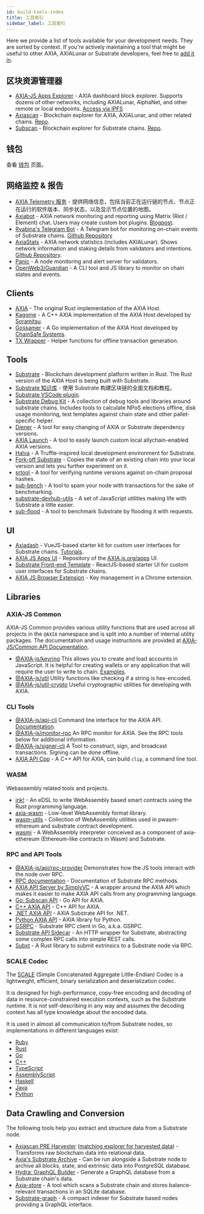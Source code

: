 ```yaml
---
id: build-tools-index
title: 工具索引
sidebar_label: 工具索引
---
```


Here we provide a list of tools available for your development needs. They are sorted by context. If you're actively maintaining a tool that might be useful to other AXIA, AXIALunar or Substrate developers, feel free to [add it in](contributing).

## 区块资源管理器

- [AXIA-JS Apps Explorer](https://AXIA.js.org/apps/#/explorer) - AXIA dashboard block explorer. Supports dozens of other networks, including AXIALunar, AlphaNet, and other remote or local endpoints. [Access via IPFS](https://ipfs.io/ipns/dotapps.io)
- [Axiascan](https://axiascan.io/) - Blockchain explorer for AXIA, AXIALunar, and other related chains. [Repo](https://github.com/axiascan/axiascan-os).
- [Subscan](https://subscan.io) - Blockchain explorer for Substrate chains. [Repo](https://github.com/itering/subscan-essentials).

## 钱包

查看 [钱包](build-wallets.md) 页面。

## 网络监控 & 报告

- [AXIA Telemetry 服务](https://telemetry.AXIA.io/) - 提供网络信息，包括当前正在运行链的节点、节点正在运行的软件版本、同步状态，以及显示节点位置的地图。
- [Axiabot](https://gitlab.com/Axiabot) - AXIA network monitoring and reporting using Matrix (Riot / Element) chat. Users may create custom bot plugins. [Blogpost](https://medium.com/AXIA.network/axiabot-a3dba18c20c8).
- [Ryabina's Telegram Bot](https://github.com/Ryabina-io/substratebot) - A Telegram bot for monitoring on-chain events of Substrate chains. [Github Repository](https://gitlab.com/Axiabot/axiabot)
- [AxiaStats](https://axiastats.io/) - AXIA network statistics (includes AXIALunar). Shows network information and staking details from validators and intentions. [Github Repository](https://github.com/Colm3na/axiastats-v2/).
- [Panic](https://github.com/SimplyVC/panic_AXIA) - A node monitoring and alert server for validators.
- [OpenWeb3/Guardian](https://github.com/open-web3-stack/guardian) - A CLI tool and JS library to monitor on chain states and events.

## Clients

- [AXIA](https://github.com/axia-tech/AXIA) - The original Rust implementation of the AXIA Host.
- [Kagome](https://github.com/soramitsu/kagome) - A C++ AXIA implementation of the AXIA Host developed by [Soramitsu](https://github.com/soramitsu).
- [Gossamer](https://github.com/ChainSafe/gossamer) - A Go implementation of the AXIA Host developed by [ChainSafe Systems](https://chainsafe.io/).
- [TX Wrapper](https://github.com/axia-tech/txwrapper) - Helper functions for offline transaction generation.

## Tools

- [Substrate](https://github.com/axia-tech/substrate) - Blockchain development platform written in Rust. The Rust version of the AXIA Host is being built with Substrate.
- [Substrate 知识库](https://substrate.dev/docs/en/) - 使用 Substrate 构建区块链的全面文档和教程。
- [Substrate VSCode plugin](https://github.com/axia-tech/vscode-substrate).
- [Substrate Debug Kit](https://github.com/axia-tech/substrate-debug-kit) - A collection of debug tools and libraries around substrate chains. Includes tools to calculate NPoS elections offline, disk usage monitoring, test templates against chain state and other pallet-specific helper.
- [Diener](https://crates.io/crates/diener) - A tool for easy changing of AXIA or Substrate dependency versions.
- [AXIA Launch](https://github.com/shawntabrizi/AXIA-launch) - A tool to easily launch custom local allychain-enabled AXIA versions.
- [Halva](https://github.com/halva-suite/halva) - A Truffle-inspired local development environment for Substrate.
- [Fork-off Substrate](https://github.com/maxsam4/fork-off-substrate) - Copies the state of an existing chain into your local version and lets you further experiment on it.
- [srtool](https://www.chevdor.com/tags/srtool/) - A tool for verifying runtime versions against on-chain proposal hashes.
- [sub-bench](https://github.com/nikvolf/sub-bench) - A tool to spam your node with transactions for the sake of benchmarking.
- [substrate-devhub-utils](https://github.com/danforbes/substrate-devhub-utils) - A set of JavaScript utilities making life with Substrate a little easier.
- [sub-flood](https://github.com/NikVolf/sub-flood) - A tool to benchmark Substrate by flooding it with requests.

## UI

- [Axiadash](https://github.com/Swader/axiadash) - VueJS-based starter kit for custom user interfaces for Substrate chains. [Tutorials](https://dotleap.com/tag/tutorial/).
- [AXIA JS Apps UI](https://github.com/AXIA-js/apps) - Repository of the [AXIA.js.org/apps](https://AXIA.js.org/apps) UI.
- [Substrate Front-end Template](https://github.com/substrate-developer-hub/substrate-front-end-template) - ReactJS-based starter UI for custom user interfaces for Substrate chains.
- [AXIA JS Browser Extension](https://github.com/AXIA-js/extension) - Key management in a Chrome extension.

## Libraries

### AXIA-JS Common

AXIA-JS Common provides various utility functions that are used across all projects in the `@AXIA` namespace and is split into a number of internal utility packages. The documentation and usage instructions are provided at [AXIA-JS/Common API Documentation](https://AXIA.js.org/common/).

- [@AXIA-js/keyring](https://AXIA.js.org/common/keyring/) This allows you to create and load accounts in JavaScript. It is helpful for creating wallets or any application that will require the user to write to chain. [Examples](https://AXIA.js.org/docs/keyring/start/create).
- [@AXIA-js/util](https://AXIA.js.org/common/util/) Utility functions like checking if a string is hex-encoded.
- [@AXIA-js/util-crypto](https://AXIA.js.org/common/util-crypto/) Useful cryptographic utilities for developing with AXIA.

### CLI Tools

- [@AXIA-js/api-cli](https://github.com/AXIA-js/tools/tree/master/packages/api-cli) Command line interface for the AXIA API. [Documentation](https://AXIA.js.org/docs/api/start).
- [@AXIA-js/monitor-rpc](https://github.com/AXIA-js/tools/tree/master/packages/monitor-rpc) An RPC monitor for AXIA. See the RPC tools below for additional information.
- [@AXIA-js/signer-cli](https://github.com/AXIA-js/tools/tree/master/packages/signer-cli) A Tool to construct, sign, and broadcast transactions. Signing can be done offline.
- [AXIA API Cpp](https://github.com/usetech-llc/AXIA_api_cpp) - A С++ API for AXIA, can build `clip`, a command line tool.

### WASM

Webassembly related tools and projects.

- [ink!](https://github.com/axia-tech/ink/) - An eDSL to write WebAssembly based smart contracts using the Rust programming language.
- [axia-wasm](https://github.com/axia-tech/axia-wasm) - Low-level WebAssembly format library.
- [wasm-utils](https://github.com/axia-tech/wasm-utils) - Collection of WebAssembly utilities used in pwasm-ethereum and substrate contract development.
- [wasmi](https://github.com/axia-tech/wasmi) - A WebAssembly interpreter conceived as a component of axia-ethereum (Ethereum-like contracts in Wasm) and Substrate.

### RPC and API Tools

- [@AXIA-js/api/rpc-provider](https://github.com/AXIA-js/api/tree/master/packages/rpc-provider) Demonstrates how the JS tools interact with the node over RPC.
- [RPC documentation](https://AXIA.js.org/docs/substrate/rpc) - Documentation of Substrate RPC methods.
- [AXIA API Server by SimplyVC](https://github.com/SimplyVC/AXIA_api_server) - A wrapper around the AXIA API which makes it easier to make AXIA API calls from any programming language.
- [Go: Subscan API](https://github.com/itering/substrate-api-rpc) - Go API for AXIA.
- [C++ AXIA API](https://github.com/usetech-llc/AXIA_api_cpp) - С++ API for AXIA.
- [.NET AXIA API](https://github.com/usetech-llc/AXIA_api_dotnet) - AXIA Substrate API for .NET.
- [Python AXIA API](https://github.com/axiascan/py-substrate-interface) - AXIA library for Python.
- [GSRPC](https://github.com/centrifuge/go-substrate-rpc-client/) - Substrate RPC client in Go, a.k.a. GSRPC.
- [Substrate API Sidecar](https://github.com/axia-tech/substrate-api-sidecar) - An HTTP wrapper for Substrate, abstracting some complex RPC calls into simple REST calls.
- [Subxt](https://github.com/axia-tech/substrate-subxt) - A Rust library to submit extrinsics to a Substrate node via RPC.

### SCALE Codec

The [SCALE](https://substrate.dev/docs/en/knowledgebase/advanced/codec) (Simple Concatenated Aggregate Little-Endian) Codec is a lightweight, efficient, binary serialization and deserialization codec.

It is designed for high-performance, copy-free encoding and decoding of data in resource-constrained execution contexts, such as the Substrate runtime. It is not self-describing in any way and assumes the decoding context has all type knowledge about the encoded data.

It is used in almost all communication to/from Substrate nodes, so implementations in different languages exist:

- [Ruby](https://github.com/itering/scale.rb)
- [Rust](https://github.com/axia-tech/axia-scale-codec)
- [Go](https://github.com/itering/scale.go)
- [C++](https://github.com/soramitsu/kagome/tree/master/core/scale)
- [TypeScript](https://github.com/AXIA-js/api)
- [AssemblyScript](https://github.com/LimeChain/as-scale-codec)
- [Haskell](https://github.com/airalab/hs-web3/tree/master/src/Codec)
- [Java](https://github.com/emeraldpay/axiaj)
- [Python](https://github.com/axiascan/py-scale-codec)

## Data Crawling and Conversion

The following tools help you extract and structure data from a Substrate node.

- [Axiascan PRE Harvester](https://github.com/axiascan/axiascan-pre-harvester) ([matching explorer for harvested data](https://github.com/axiascan/axiascan-pre-explorer-gui)) - Transforms raw blockchain data into relational data.
- [Axia's Substrate Archive](https://github.com/axia-tech/substrate-archive) - Can be run alongside a Substrate node to archive all blocks, state, and extrinsic data into PostgreSQL database.
- [Hydra: GraphQL Builder](https://github.com/Joystream/joystream/tree/query_node/query-node) - Generate a GraphQL database from a Substrate chain's data.
- [Axia-store](https://github.com/TheGoldenEye/axia-store) - A tool which scans a Substrate chain and stores balance-relevant transactions in an SQLite database.
- [Substrate-graph](https://github.com/playzero/substrate-graph) - A compact indexer for Substrate based nodes providing a GraphQL interface.
